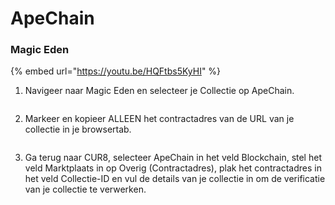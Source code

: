 # ApeChain

### Magic Eden

{% embed url="https://youtu.be/HQFtbs5KyHI" %}

1. Navigeer naar Magic Eden en selecteer je Collectie op ApeChain.

<figure><img src="../../.gitbook/assets/Screenshot 2025-01-31 at 12.03.23.png" alt=""><figcaption></figcaption></figure>

2. Markeer en kopieer ALLEEN het contractadres van de URL van je collectie in je browsertab.

<figure><img src="../../.gitbook/assets/Screenshot 2025-01-31 at 12.05.50.png" alt=""><figcaption></figcaption></figure>

3. Ga terug naar CUR8, selecteer ApeChain in het veld Blockchain, stel het veld Marktplaats in op Overig (Contractadres), plak het contractadres in het veld Collectie-ID en vul de details van je collectie in om de verificatie van je collectie te verwerken.

<figure><img src="../../.gitbook/assets/Screenshot 2025-01-31 at 12.42.23.png" alt=""><figcaption></figcaption></figure>